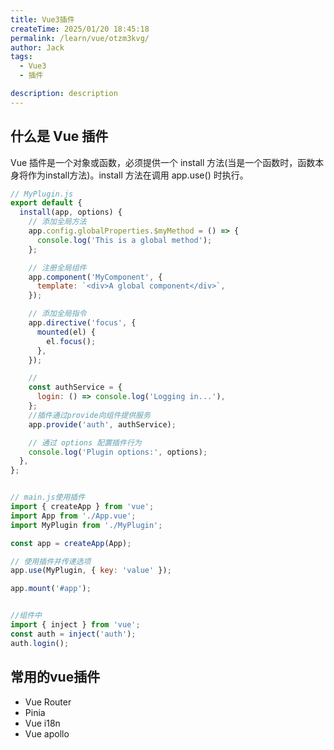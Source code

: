 ```yaml
---
title: Vue3插件
createTime: 2025/01/20 18:45:18
permalink: /learn/vue/otzm3kvg/
author: Jack
tags:
  - Vue3
  - 插件

description: description
---
```


## 什么是 Vue 插件

Vue 插件是一个对象或函数，必须提供一个 install 方法(当是一个函数时，函数本身将作为install方法)。install 方法在调用 app.use() 时执行。

```Javascript
// MyPlugin.js
export default {
  install(app, options) {
    // 添加全局方法
    app.config.globalProperties.$myMethod = () => {
      console.log('This is a global method');
    };

    // 注册全局组件
    app.component('MyComponent', {
      template: `<div>A global component</div>`,
    });

    // 添加全局指令
    app.directive('focus', {
      mounted(el) {
        el.focus();
      },
    });

    //
    const authService = {
      login: () => console.log('Logging in...'),
    };
    //插件通过provide向组件提供服务
    app.provide('auth', authService);

    // 通过 options 配置插件行为
    console.log('Plugin options:', options);
  },
};


// main.js使用插件
import { createApp } from 'vue';
import App from './App.vue';
import MyPlugin from './MyPlugin';

const app = createApp(App);

// 使用插件并传递选项
app.use(MyPlugin, { key: 'value' });

app.mount('#app');


//组件中
import { inject } from 'vue';
const auth = inject('auth');
auth.login();

```

## 常用的vue插件

- Vue Router
- Pinia
- Vue i18n
- Vue apollo